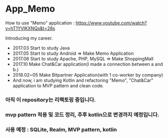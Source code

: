 # App_Memo

How to use "Memo" application : https://www.youtube.com/watch?v=hT1YVlKXNQs&t=28s

Introducing my career.

  - 2017.03 Start to study Java
  - 2017.05 Start to study Android => Make Memo Application
  - 2017.08 Start to study Apache, PHP, MySQL => Make ShoppingMall
  - 2017.10 Make Chat&Car application(I made a connection between a and b.)
  - 2018.02~05 Make Bitpartner Application(with 1 co-worker by company)
  - And now, i am studying Kotlin and refactoring "Memo", "Chat&Car" application to MVP pattern and clean code.
  
  
### 아직 이 repository는 리팩토링 중입니다.
### mvp pattern 적용 및 코드 정리, 추후 kotlin으로 변경까지 예정입니다.

### 사용 예정 : SQLite, Realm, MVP pattern, kotlin
